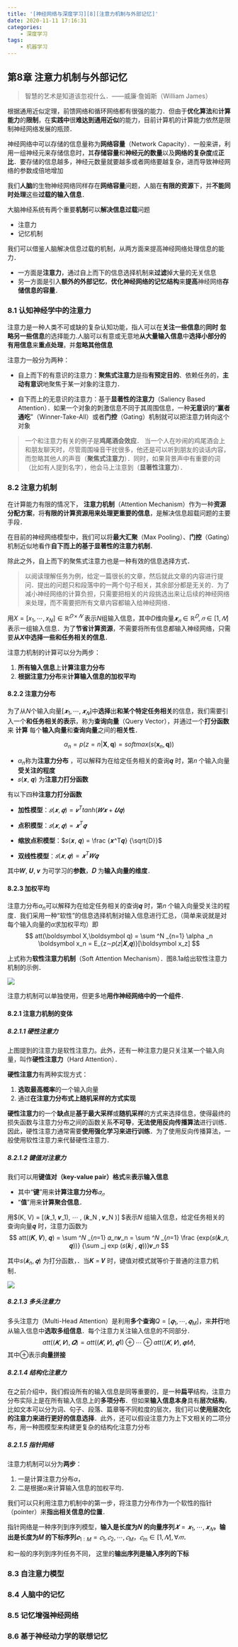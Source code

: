 ```yaml
---
title: '[神经网络与深度学习][8][注意力机制与外部记忆]'
date: 2020-11-11 17:16:31
categories:
    - 深度学习
tags:
    - 机器学习
---
```

## 第8章 注意力机制与外部记忆



> 智慧的艺术是知道该忽视什么．——威廉·詹姆斯（William James）



根据通用近似定理，前馈网络和循环网络都有很强的能力．但由于**优化算法**和**计算能力**的**限制**，在**实践中**很**难达到通用近似**的能力，目前计算机的计算能力依然是限制神经网络发展的瓶颈．



神经网络中可以存储的信息量称为**网络容量**（Network Capacity）．一般来讲，利用一组神经元来存储信息时，其**存储容量**和**神经元的数量**以及**网络的复杂度**成**正比**．要存储的信息越多，神经元数量就要越多或者网络要越复杂，进而导致神经网络的参数成倍地增加



我们**人脑**的生物神经网络同样存在**网络容量**问题，人脑在**有限的资源**下，并**不能同时处理**这些**过载的输入信息**．

大脑神经系统有两个重要**机制**可以**解决信息过载**问题

- 注意力
- 记忆机制



我们可以借鉴人脑解决信息过载的机制，从两方面来提高神经网络处理信息的能力．

- 一方面是**注意力**，通过自上而下的信息选择机制来**过滤**掉大量的无关信息
- 另一方面是引入**额外的外部记忆**，**优化神经网络的记忆结构**来**提高**神经网络**存储信息的容量**．



### 8.1 认知神经学中的注意力



注意力是一种人类不可或缺的复杂认知功能，指人可以在**关注一些信息**的**同时** **忽略另一些信息**的选择能力.人脑可以有意或无意地**从大量输入信息**中**选择小部分的有用信息**来**重点处理**，并**忽略其他信息**



注意力一般分为两种：

-  自上而下的有意识的注意力：**聚焦式注意力**是指**有预定目的**、依赖任务的，**主动有意识**地聚焦于某一对象的注意力．

-  自下而上的无意识的注意力：基于**显著性的注意力**（Saliency Based Attention）．如果一个对象的刺激信息不同于其周围信息，一种**无意识**的“**赢者通吃**”（Winner-Take-All）或者**门控**（Gating）机制就可以把注意力转向这个对象



> 一个和注意力有关的例子是**鸡尾酒会效应**． 当一个人在吵闹的鸡尾酒会上和朋友聊天时，尽管周围噪音干扰很多，他还是可以听到朋友的谈话内容，而忽略其他人的声音（**聚焦式注意力**）．同时，如果背景声中有重要的词（比如有人提到名字），他会马上注意到（**显著性注意力**）．



### 8.2 注意力机制



在计算能力有限的情况下， **注意力机制**（Attention Mechanism）作为一种**资源分配方案**，将**有限的计算资源用来处理更重要的信息**，是解决信息超载问题的主要手段．



在目前的神经网络模型中，我们可以将**最大汇聚**（Max Pooling）、**门控**（Gating）机制近似地看作**自下而上的基于显著性的注意力机制**．



除此之外，自上而下的聚焦式注意力也是一种有效的信息选择方式．



>以阅读理解任务为例，给定一篇很长的文章，然后就此文章的内容进行提问．提出的问题只和段落中的一两个句子相关，其余部分都是无关的．为了减小神经网络的计算负担，只需要把相关的片段挑选出来让后续的神经网络来处理，而不需要把所有文章内容都输入给神经网络．



用$X = [x_1, ⋯ , x_N ] ∈ ℝ^{𝐷×𝑁}$ 表示$N$组输入信息，其中$D$维向量$𝒙_𝑛 ∈ℝ^𝐷, 𝑛 ∈ [1, 𝑁]$ 表示一组输入信息．为了**节省计算资源**，不需要将所有信息都输入神经网络，只需要**从$X$中选择一些和任务相关的信息**．

注意力机制的计算可以分为两步：

1. **所有输入信息**上**计算注意力分布**
2. **根据注意力分布**来**计算输入信息的加权平均**



#### 8.2.2 注意力分布



为了从$N$个输入向量$[𝒙_1, ⋯ , 𝒙_𝑁 ]$中**选择**出**和某个特定任务相关**的信息，我们需要引入一个**和任务相关的表示**，称为**查询向量**（Query Vector），并通过一个**打分函数**来 **计算** 每个**输入向量**和**查询向量**之间的**相关性**．


$$
\alpha _n = p(z=n|\boldsymbol X, \boldsymbol q) = softmax(s(\boldsymbol x_n, \boldsymbol q))
$$

- $\alpha _n$称为**注意力分布** ，可以解释为在给定任务相关的查询𝒒 时，第𝑛 个输入向量**受关注的程度**
- 𝑠(𝒙, 𝒒) 为**注意力打分函数**



有以下四种**注意力打分函数**

- **加性模型**：$𝑠(𝒙, 𝒒) = 𝒗^T tanh(𝑾𝒙 + 𝑼𝒒)$
- **点积模型**：$𝑠(𝒙, 𝒒) = 𝒙^T𝒒$
- **缩放点积模型**：$𝑠(𝒙, 𝒒) = \frac {𝒙^T𝒒} {\sqrt{D}}$

- **双线性模型**：$𝑠(𝒙, 𝒒) = 𝒙^T𝑾𝒒$

其中𝑾, 𝑼, 𝒗 为可学习的**参数**，**𝐷** 为**输入向量的维度**．



#### 8.2.3 加权平均



注意力分布$\alpha_n$可以解释为在给定任务相关的查询𝒒 时，第𝑛 个输入向量受关注的程度．我们采用一种“软性”的信息选择机制对输入信息进行汇总，（简单来说就是对每个输入向量的$\alpha$求加权平均）即
$$
att(\boldsymbol X,\boldsymbol q) = \sum ^N _{n=1} \alpha _n \boldsymbol x_n = E_{z∼𝑝(𝑧|𝑿,𝒒)}[\boldsymbol x_z]
$$


上式称为**软性注意力机制**（Soft Attention Mechanism）．图8.1a给出软性注意力机制的示例．

![](https://healthlung.oss-cn-beijing.aliyuncs.com/20201013204638.png)

注意力机制可以单独使用，但更多地**用作神经网络中的一个组件**．



#### 8.2.1 注意力机制的变体



##### 8.2.1.1 硬性注意力



上图提到的注意力是软性注意力。此外，还有一种注意力是只关注某一个输入向量，叫作**硬性注意力**（Hard Attention）．



**硬性注意力**有两种实现方式：

1. **选取最高概率**的一个输入向量
2. 通过**在注意力分布式上随机采样的方式实现**



**硬性注意力**的一个**缺点**是**基于最大采样**或**随机采样**的方式来选择信息，使得最终的损失函数与注意力分布之间的函数关系**不可导**，**无法使用反向传播算法**进行训练．因此，硬性注意力通常需要**使用强化学习来进行训练**．为了使用反向传播算法，一般使用软性注意力来代替硬性注意力．



##### 8.2.1.2 键值对注意力



我们可以用**键值对（key-value pair）格式**来**表示输入信息**

- 其中“**键**”用来**计算注意力分布**$𝛼_𝑛$
- “**值**”用来**计算聚合信息**．



用$(K, V) = [(𝒌_1, 𝒗_1), ⋯ , (𝒌_N , 𝒗_N )] $表示𝑁 组输入信息，给定任务相关的查询向量𝒒 时，注意力函数为
$$
att((𝑲, 𝑽), 𝒒) = \sum ^𝑁 _{𝑛=1} 𝛼_n𝒗_n = \sum ^𝑁 _{𝑛=1} \frac {exp(𝑠(𝒌_𝑛, 𝒒))} {\sum _j exp (𝑠(𝒌𝑗 , 𝒒))}𝒗_𝑛
$$


其中$s(𝒌_n, 𝒒)$ 为打分函数，．当𝑲 = 𝑽 时，键值对模式就等价于普通的注意力机制．

![](https://healthlung.oss-cn-beijing.aliyuncs.com/20201013205738.png)



##### 8.2.1.3 多头注意力

多头注意力（Multi-Head Attention）是利用**多个查询**$Q = [𝒒_1, ⋯ , 𝒒_M]$，来**并行**地从输入信息中**选取多组信息**．每个注意力关注输入信息的不同部分．
$$
att((𝑲, 𝑽), 𝑸) = att((𝑲, 𝑽), 𝒒1) ⊕ ⋯ ⊕ att((𝑲, 𝑽), 𝒒𝑀 ),
$$
其中$⊕$表示**向量拼接**



##### 8.2.1.4 结构化注意力



在之前介绍中，我们假设所有的输入信息是同等重要的，是一种**扁平**结构，注意力分布实际上是在所有输入信息上的**多项分布**．但如果**输入信息本身**具有**层次结构**，比如文本可以分为词、句子、段落、篇章等不同粒度的层次，我们可以**使用层次化的注意力来进行更好的信息选择**．此外，还可以假设注意力为上下文相关的二项分布，用一种图模型来构建更复杂的结构化注意力分布



##### 8.2.1.5 指针网络



注意力机制可以分为**两步**：

1. 一是计算注意力分布$\alpha$，
2. 二是根据$\alpha$来计算输入信息的加权平均．



我们可以只利用注意力机制中的第一步，将注意力分布作为一个软性的指针（pointer）来**指出相关信息的位置**．



指针网络是一种序列到序列模型，**输入是长度为𝑁 的向量序列**$𝑿 = 𝒙_1, ⋯ , 𝒙_𝑁$**，输出是长度为𝑀 的下标序列**$𝒄_{1∶M} = 𝑐_1, 𝑐_2, ⋯ , 𝑐_M，𝑐_m ∈ [1, 𝑁], ∀𝑚．$



和一般的序列到序列任务不同， 这里的**输出序列是输入序列的下标**



### 8.3 自注意力模型



### 8.4 人脑中的记忆



### 8.5 记忆增强神经网络



### 8.6 基于神经动力学的联想记忆

